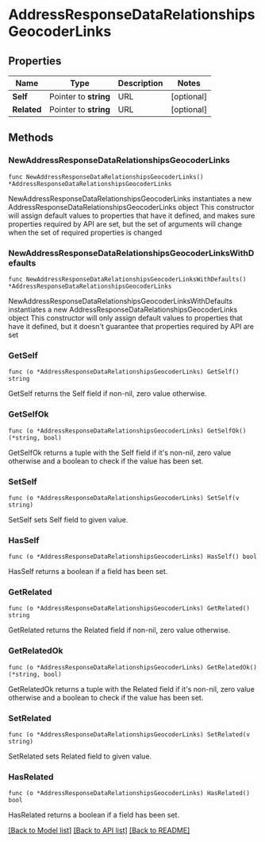 # AddressResponseDataRelationshipsGeocoderLinks

## Properties

Name | Type | Description | Notes
------------ | ------------- | ------------- | -------------
**Self** | Pointer to **string** | URL | [optional] 
**Related** | Pointer to **string** | URL | [optional] 

## Methods

### NewAddressResponseDataRelationshipsGeocoderLinks

`func NewAddressResponseDataRelationshipsGeocoderLinks() *AddressResponseDataRelationshipsGeocoderLinks`

NewAddressResponseDataRelationshipsGeocoderLinks instantiates a new AddressResponseDataRelationshipsGeocoderLinks object
This constructor will assign default values to properties that have it defined,
and makes sure properties required by API are set, but the set of arguments
will change when the set of required properties is changed

### NewAddressResponseDataRelationshipsGeocoderLinksWithDefaults

`func NewAddressResponseDataRelationshipsGeocoderLinksWithDefaults() *AddressResponseDataRelationshipsGeocoderLinks`

NewAddressResponseDataRelationshipsGeocoderLinksWithDefaults instantiates a new AddressResponseDataRelationshipsGeocoderLinks object
This constructor will only assign default values to properties that have it defined,
but it doesn't guarantee that properties required by API are set

### GetSelf

`func (o *AddressResponseDataRelationshipsGeocoderLinks) GetSelf() string`

GetSelf returns the Self field if non-nil, zero value otherwise.

### GetSelfOk

`func (o *AddressResponseDataRelationshipsGeocoderLinks) GetSelfOk() (*string, bool)`

GetSelfOk returns a tuple with the Self field if it's non-nil, zero value otherwise
and a boolean to check if the value has been set.

### SetSelf

`func (o *AddressResponseDataRelationshipsGeocoderLinks) SetSelf(v string)`

SetSelf sets Self field to given value.

### HasSelf

`func (o *AddressResponseDataRelationshipsGeocoderLinks) HasSelf() bool`

HasSelf returns a boolean if a field has been set.

### GetRelated

`func (o *AddressResponseDataRelationshipsGeocoderLinks) GetRelated() string`

GetRelated returns the Related field if non-nil, zero value otherwise.

### GetRelatedOk

`func (o *AddressResponseDataRelationshipsGeocoderLinks) GetRelatedOk() (*string, bool)`

GetRelatedOk returns a tuple with the Related field if it's non-nil, zero value otherwise
and a boolean to check if the value has been set.

### SetRelated

`func (o *AddressResponseDataRelationshipsGeocoderLinks) SetRelated(v string)`

SetRelated sets Related field to given value.

### HasRelated

`func (o *AddressResponseDataRelationshipsGeocoderLinks) HasRelated() bool`

HasRelated returns a boolean if a field has been set.


[[Back to Model list]](../README.md#documentation-for-models) [[Back to API list]](../README.md#documentation-for-api-endpoints) [[Back to README]](../README.md)



